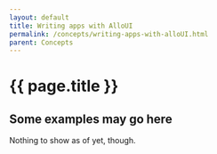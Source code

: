```yaml
---
layout: default
title: Writing apps with AlloUI
permalink: /concepts/writing-apps-with-alloUI.html
parent: Concepts
---
```


# {{ page.title }}

## Some examples may go here

Nothing to show as of yet, though.

